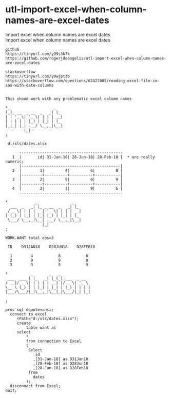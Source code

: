 # utl-import-excel-when-column-names-are-excel-dates
Import excel when column names are excel dates  
    Import excel when column names are excel dates                                              
                                                                                                
    github                                                                                      
    https://tinyurl.com/y99s3k7k                                                                
    https://github.com/rogerjdeangelis/utl-import-excel-when-column-names-are-excel-dates       
                                                                                                
    stackoverflow                                                                               
    https://tinyurl.com/y9wjpt3b                                                                
    https://stackoverflow.com/questions/62427085/reading-excel-file-in-sas-with-date-columns    
                                                                                                
                                                                                                
    This shoud work with any problematic excel column names                                     
                                                                                                
    *_                   _                                                                      
    (_)_ __  _ __  _   _| |_                                                                    
    | | '_ \| '_ \| | | | __|                                                                   
    | | | | | |_) | |_| | |_                                                                    
    |_|_| |_| .__/ \__,_|\__|                                                                   
            |_|                                                                                 
    ;                                                                                           
                                                                                                
     d:/xls/dates.xlsx                                                                          
                                                                                                
          ---------------------------------------------                                         
       1  |       id| 31-Jan-18| 28-Jun-18| 28-Feb-18 |  * are really numeric;                  
          |-------------------------------------------|                                         
       2  |        1|         4|         6|         8 |                                         
          |---------+----------+----------+-----------|                                         
       3  |        2|         9|         0|         9 |                                         
          |---------+----------+----------+-----------|                                         
       4  |        3|         3|         9|         5 |                                         
          ---------------------------------------------                                         
                                                                                                
    *            _               _                                                              
      ___  _   _| |_ _ __  _   _| |_                                                            
     / _ \| | | | __| '_ \| | | | __|                                                           
    | (_) | |_| | |_| |_) | |_| | |_                                                            
     \___/ \__,_|\__| .__/ \__,_|\__|                                                           
                    |_|                                                                         
    ;                                                                                           
                                                                                                
    WORK.WANT total obs=3                                                                       
                                                                                                
     ID    D31JAN18    D28JUN18    D28FEB18                                                     
                                                                                                
      1        4           8           6                                                        
      2        9           9           0                                                        
      3        3           5           9                                                        
                                                                                                
    *          _       _   _                                                                    
     ___  ___ | |_   _| |_(_) ___  _ __                                                         
    / __|/ _ \| | | | | __| |/ _ \| '_ \                                                        
    \__ \ (_) | | |_| | |_| | (_) | | | |                                                       
    |___/\___/|_|\__,_|\__|_|\___/|_| |_|                                                       
                                                                                                
    ;                                                                                           
                                                                                                
    proc sql dquote=ansi;                                                                       
      connect to excel                                                                          
         (Path="d:/xls/dates.xlsx");                                                            
         create                                                                                 
             table want as                                                                      
         select                                                                                 
             *                                                                                  
             from connection to Excel                                                           
             (                                                                                  
              Select                                                                            
                 id                                                                             
                ,[31-Jan-18] as D31Jan18                                                        
                ,[28-Feb-18] as D28Jun18                                                        
                ,[28-Jun-18] as D28Feb18                                                        
              from                                                                              
                dates                                                                           
             );                                                                                 
      disconnect from Excel;                                                                    
    Quit;                                                                                       
                                                                                                
                                                                                                
                                                                                                
